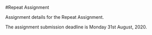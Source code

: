 #Repeat Assignment 

Assignment details for the Repeat Assignment.

The assignment submission deadline is Monday 31st August, 2020.